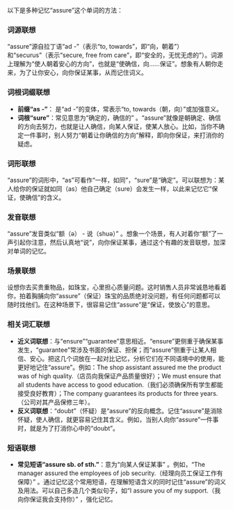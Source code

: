 以下是多种记忆“assure”这个单词的方法：
### 词源联想
“assure”源自拉丁语“ad -”（表示“to, towards”，即“向，朝着”）和“securus”（表示“secure, free from care”，即“安全的，无忧无虑的”）。词源上理解为“使人朝着安心的方向”，也就是“使确信，向……保证”。想象有人朝你走来，为了让你安心，向你保证某事，从而记住词义。

### 词根词缀联想
- **前缀“as -”**： 是“ad -”的变体，常表示“to, towards（朝，向）”或加强意义。
 - **词根“sure”**：常见意思为“确定的，确信的” 。“assure”就像是朝确定、确信的方向去努力，也就是让人确信，向某人保证，使某人放心。比如，当你不确定一件事时，别人努力“朝着让你确信的方向”解释，即向你保证，来打消你的疑虑。

### 词形联想
“assure”的词形中，“as”可看作“一样，如同”，“sure”是“确定”。可以联想为：某人给你的保证就如同（as）他自己确定（sure）会发生一样，以此来记忆它“保证，使确信”的含义。

### 发音联想
“assure”发音类似“额（ə） - 说（shuə）” 。想象一个场景，有人对着你“额”了一声引起你注意，然后认真地“说”，向你保证某事，通过这个有趣的发音联想，加深对单词的记忆。

### 场景联想
设想你去买贵重物品，如珠宝，心里担心质量问题。这时销售人员非常诚恳地看着你，拍着胸脯向你“assure”（保证）珠宝的品质绝对没问题，有任何问题都可以随时找他们。在这种场景下，很容易记住“assure”是“保证，使放心”的意思。

### 相关词汇联想
- **近义词联想**：与“ensure”“guarantee”意思相近。“ensure”更侧重于确保某事发生，“guarantee”常涉及书面的保证、担保；而“assure”侧重于让某人相信、安心。把这几个词放在一起对比记忆，分析它们在不同语境中的使用，能更好地记住“assure”。例如：The shop assistant assured me the product was of high quality.（店员向我保证产品质量很好）；We must ensure that all students have access to good education.（我们必须确保所有学生都能接受良好教育）；The company guarantees its products for three years.（公司对其产品保修三年）。
 - **反义词联想**：“doubt”（怀疑）是“assure”的反向概念。记住“assure”是消除怀疑，使人确信，就更容易记住其含义。例如，当别人向你“assure”一件事时，就是为了打消你心中的“doubt”。

### 短语联想
- **常见短语“assure sb. of sth.”**：意为“向某人保证某事” 。例如，“The manager assured the employees of job security.（经理向员工保证工作有保障）” 。通过记忆这个常用短语，在理解短语含义的同时记住“assure”的词义及用法。可以自己多造几个类似句子，如“I assure you of my support.（我向你保证我会支持你）” ，强化记忆。 
